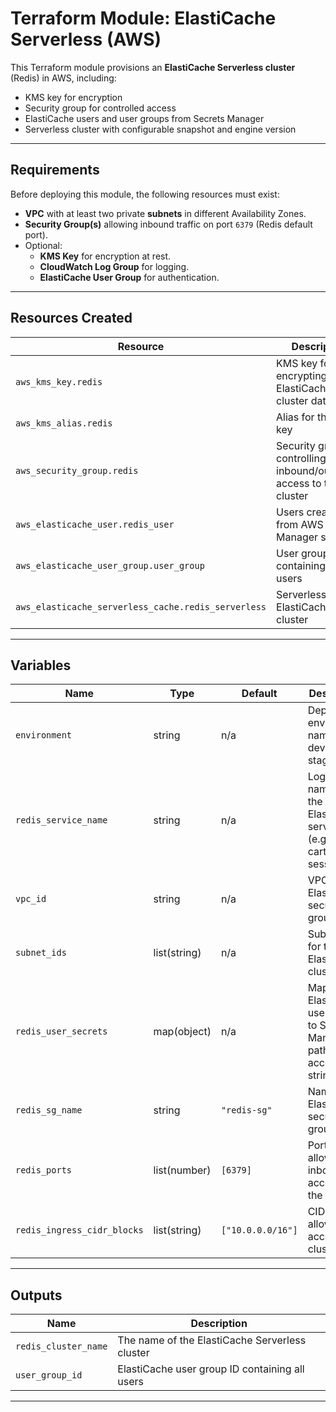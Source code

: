 # Terraform Module: ElastiCache Serverless (AWS)

This Terraform module provisions an **ElastiCache Serverless cluster** (Redis) in AWS, including:

- KMS key for encryption
- Security group for controlled access
- ElastiCache users and user groups from Secrets Manager
- Serverless cluster with configurable snapshot and engine version

---

## Requirements

Before deploying this module, the following resources must exist:

- **VPC** with at least two private **subnets** in different Availability Zones.
- **Security Group(s)** allowing inbound traffic on port `6379` (Redis default port).
- Optional:
  - **KMS Key** for encryption at rest.
  - **CloudWatch Log Group** for logging.
  - **ElastiCache User Group** for authentication.

---

## Resources Created

| Resource | Description |
|----------|-------------|
| `aws_kms_key.redis` | KMS key for encrypting ElastiCache cluster data |
| `aws_kms_alias.redis` | Alias for the KMS key |
| `aws_security_group.redis` | Security group controlling inbound/outbound access to the cluster |
| `aws_elasticache_user.redis_user` | Users created from AWS Secrets Manager secrets |
| `aws_elasticache_user_group.user_group` | User group containing all users |
| `aws_elasticache_serverless_cache.redis_serverless` | Serverless ElastiCache cluster |

---

## Variables

| Name | Type | Default | Description |
|------|------|---------|-------------|
| `environment` | string | n/a | Deployment environment name (e.g., dev, prod, stage) |
| `redis_service_name` | string | n/a | Logical name for the ElastiCache service (e.g., oms, cart, session) |
| `vpc_id` | string | n/a | VPC ID for ElastiCache security group |
| `subnet_ids` | list(string) | n/a | Subnet IDs for the ElastiCache cluster |
| `redis_user_secrets` | map(object) | n/a | Map of ElastiCache user names to Secrets Manager paths and access strings |
| `redis_sg_name` | string | `"redis-sg"` | Name of the ElastiCache security group |
| `redis_ports` | list(number) | `[6379]` | Ports to allow inbound access to the cluster |
| `redis_ingress_cidr_blocks` | list(string) | `["10.0.0.0/16"]` | CIDR blocks allowed to access the cluster |

---

## Outputs

| Name | Description |
|------|-------------|
| `redis_cluster_name` | The name of the ElastiCache Serverless cluster |
| `user_group_id` | ElastiCache user group ID containing all users |

---


